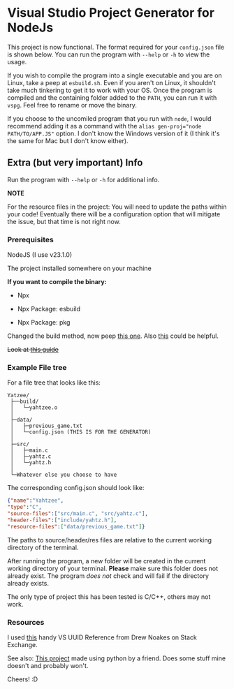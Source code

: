 # Visual Studio Project Generator for NodeJs

This project is now functional. The format required for your `config.json` file is shown below.
You can run the program with `--help` or `-h` to view the usage.

If you wish to compile the program into a single executable and you are on Linux, take a peep at `esbuild.sh`. Even if you aren't on Linux, it shouldn't take much tinkering to get it to work with your OS. Once the program is compiled and the containing folder added to the `PATH`, you can run it with `vspg`. Feel free to rename or move the binary.

If you choose to the uncomiled program that you run with `node`, I would recommend adding it as a command with the `alias gen-proj="node PATH/TO/APP.JS"` option. I don't know the Windows version of it (I think it's the same for Mac but I don't know either).

## Extra (but very important) Info

Run the program with `--help` or `-h` for additional info.

**NOTE**

For the resource files in the project: You will need to update the paths within your code! Eventually there will be a configuration option that will mitigate the issue, but that time is not right now.

### Prerequisites

NodeJS (I use v23.1.0)

The project installed somewhere on your machine

**If you want to compile the binary:**

- Npx

- Npx Package: esbuild

- Npx Package: pkg

Changed the build method, now peep [this one](https://dev.to/midnqp/bundling-nodejs-into-single-executable-binary-l3g).
Also [this](https://www.npmjs.com/package/pkg/v/3.0.5) could be helpful.

~~Look at [this guide](https://nodejs.org/api/single-executable-applications.html)~~

### Example File tree

For a file tree that looks like this:

```plain
Yatzee/
 ├──build/
 │   └─yahtzee.o
 │
 ├─data/
 │   ├─previous_game.txt
 │   └─config.json (THIS IS FOR THE GENERATOR)
 │
 ├─src/
 │   ├─main.c
 │   ├─yahtz.c
 │   └─yahtz.h
 │
 └─Whatever else you choose to have
```

The corresponding config.json should look like:

```json
{"name":"Yahtzee",
"type":"C",
"source-files":["src/main.c", "src/yahtz.c"],
"header-files":["include/yahtz.h"],
"resource-files":["data/previous_game.txt"]}
```

The paths to source/header/res files are relative to the current working directory of the terminal.

After running the program, a new folder will be created in the current working directory of your terminal. **Please** make sure this folder does not already exist. The program *does not* check and will fail if the directory already exists.

The only type of project this has been tested is C/C++, others may not work.

### Resources

I used [this](https://stackoverflow.com/questions/10802198/visual-studio-project-type-guids) handy VS UUID Reference from Drew Noakes on Stack Exchange.

See also: [This project](https://github.com/TheTerrarian03/VisualStudioTools) made using python by a friend.
Does some stuff mine doesn't and probably won't.

Cheers! :D
